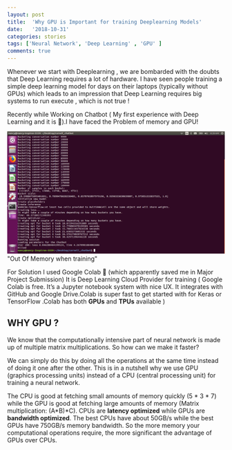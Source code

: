 ```yaml
---
layout: post
title:  'Why GPU is Important for training Deeplearning Models'
date:   '2018-10-31'
categories: stories
tags: ['Neural Network', 'Deep Learning' , 'GPU' ]
comments: true
---
```

Whenever we start with Deeplearning , we are bombarded with the doubts that Deep Learning requires a lot
of hardware. I have seen people training a simple deep learning model for days on
their laptops (typically without GPUs) which leads to an impression that Deep Learning requires
big systems to run execute , which is not true ! 

Recently while Working on Chatbot ( My first experience with Deep Learning and it is 💚).I have faced the Problem of memory and GPU! 

<div class="image">
    <a href="/public/img/Killed .png">
        <img alt="Out of Memory" src="/public/img/Killed .png" />
    </a>
   <div class="image-caption">
        "Out Of Memory when training" 
    </div>
</div>

For Solution I used Google Colab 💚 (which apparently saved me in Major Project Submission) 
It is Deep Learning Cloud Provider for training ( Google Colab is free. It’s a Jupyter notebook system with nice UX. It integrates with GitHub and Google Drive.Colab is super fast to get started with for Keras or TensorFlow .Colab has both <strong>GPUs</strong> and <strong>TPUs</strong> available )

<h2> WHY GPU ? </h2>

We know that the computationally intensive part of neural network is made up of multiple matrix multiplications. So how can we make it faster?

We can simply do this by doing all the operations at the same time instead of doing it one after the other. This is in a nutshell why we use GPU (graphics processing units) instead of a CPU (central processing unit) for training a neural network.

The CPU is good at fetching small amounts of memory quickly (5 * 3 * 7) while the GPU is good at fetching large amounts of memory (Matrix multiplication: (A*B)*C). CPUs are <strong>latency optimized</strong> while GPUs are <strong>bandwidth optimized</strong>. The best CPUs have about 50GB/s while the best GPUs have 750GB/s memory bandwidth. So the more memory your computational operations require, the more significant the advantage of GPUs over CPUs.
